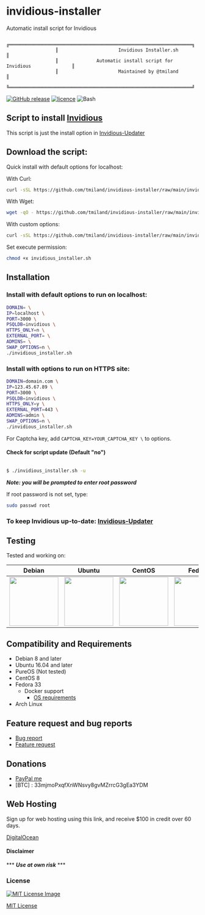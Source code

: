 # invidious-installer
Automatic install script for Invidious

```
                  ╔═══════════════════════════════════════════════════════════════════╗
                  ║                      Invidious Installer.sh                       ║
                  ║              Automatic install script for Invidious               ║
                  ║                      Maintained by @tmiland                       ║
                  ╚═══════════════════════════════════════════════════════════════════╝
```
[![GitHub release](https://img.shields.io/github/release/tmiland/Invidious-Updater.svg?style=for-the-badge)](https://github.com/tmiland/Invidious-Updater/releases)
[![licence](https://img.shields.io/github/license/tmiland/Invidious-Updater.svg?style=for-the-badge)](https://github.com/tmiland/Invidious-Updater/blob/master/LICENSE)
![Bash](https://img.shields.io/badge/Language-SH-4EAA25.svg?style=for-the-badge)

## Script to install [Invidious](https://github.com/iv-org/invidious)

This script is just the install option in [Invidious-Updater](https://github.com/tmiland/Invidious-Updater)

## Download the script:

Quick install with default options for localhost:

With Curl:
```bash
curl -sSL https://github.com/tmiland/invidious-installer/raw/main/invidious_installer.sh | bash
```
With Wget:
```bash
wget -qO - https://github.com/tmiland/invidious-installer/raw/main/invidious_installer.sh | bash
```

With custom options:
```bash
curl -sSL https://github.com/tmiland/invidious-installer/raw/main/invidious_installer.sh
```
Set execute permission:
```bash
chmod +x invidious_installer.sh
```

## Installation


### Install with default options to run on localhost:

```bash
DOMAIN= \
IP=localhost \
PORT=3000 \
PSQLDB=invidious \
HTTPS_ONLY=n \
EXTERNAL_PORT= \
ADMINS= \
SWAP_OPTIONS=n \
./invidious_installer.sh
```

### Install with options to run on HTTPS site:

```bash
DOMAIN=domain.com \
IP=123.45.67.89 \
PORT=3000 \
PSQLDB=invidious \
HTTPS_ONLY=y \
EXTERNAL_PORT=443 \
ADMINS=admin \
SWAP_OPTIONS=n \
./invidious_installer.sh
```

For Captcha key, add `CAPTCHA_KEY=YOUR_CAPTCHA_KEY \` to options.

#### Check for script update (Default "no")

```bash

$ ./invidious_installer.sh -u

```

***Note: you will be prompted to enter root password***

If root password is not set, type:

```bash
sudo passwd root
```

### To keep Invidious up-to-date: [Invidious-Updater](https://github.com/tmiland/Invidious-Updater)

## Testing

Tested and working on:

| Debian | Ubuntu | CentOS | Fedora | Arch | PureOS |
| ------ | ------ | ------ | ------ | ------ | ------ |
| [<img src="https://raw.githubusercontent.com/tmiland/Invidious-Updater/master/img/os_icons/debian.svg?sanitize=true" height="128" width="128">](https://raw.githubusercontent.com/tmiland/Invidious-Updater/master/img/os_icons/debian.svg?sanitize=true) | [<img src="https://raw.githubusercontent.com/tmiland/Invidious-Updater/master/img/os_icons/ubuntu.svg?sanitize=true" height="128" width="128">](https://raw.githubusercontent.com/tmiland/Invidious-Updater/master/img/os_icons/ubuntu.svg?sanitize=true) | [<img src="https://raw.githubusercontent.com/tmiland/Invidious-Updater/master/img/os_icons/cent-os.svg?sanitize=true" height="128" width="128">](https://raw.githubusercontent.com/tmiland/Invidious-Updater/master/img/os_icons/cent-os.svg?sanitize=true) | [<img src="https://raw.githubusercontent.com/tmiland/Invidious-Updater/master/img/os_icons/fedora.svg?sanitize=true" height="128" width="128">](https://raw.githubusercontent.com/tmiland/Invidious-Updater/master/img/os_icons/fedora.svg?sanitize=true) | [<img src="https://raw.githubusercontent.com/tmiland/Invidious-Updater/master/img/os_icons/arch.svg?sanitize=true" height="128" width="128">](https://raw.githubusercontent.com/tmiland/Invidious-Updater/master/img/os_icons/arch.svg?sanitize=true) | [<img src="https://raw.githubusercontent.com/tmiland/Invidious-Updater/master/img/os_icons/pureos.svg?sanitize=true" height="128" width="128">](https://raw.githubusercontent.com/tmiland/Invidious-Updater/master/img/os_icons/pureos.svg?sanitize=true)

## Compatibility and Requirements

* Debian 8 and later
* Ubuntu 16.04 and later
* PureOS (Not tested)
* CentOS 8
* Fedora 33
  * Docker support
    - [OS requirements](https://docs.docker.com/install/linux/docker-ce/fedora/)
* Arch Linux

## Feature request and bug reports
- [Bug report](https://github.com/tmiland/Invidious-Updater/issues/new?assignees=tmiland&labels=bug&template=bug_report.md&title=Bug-report:)
- [Feature request](https://github.com/tmiland/Invidious-Updater/issues/new?assignees=tmiland&labels=enhancement&template=feature_request.md&title=Feature-request:)

## Donations 
- [PayPal me](https://paypal.me/milanddata)
- [BTC] : 33mjmoPxqfXnWNsvy8gvMZrrcG3gEa3YDM

## Web Hosting

Sign up for web hosting using this link, and receive $100 in credit over 60 days.

[DigitalOcean](https://m.do.co/c/f1f2b475fca0)

#### Disclaimer 

*** ***Use at own risk*** ***

### License

[![MIT License Image](https://upload.wikimedia.org/wikipedia/commons/thumb/0/0c/MIT_logo.svg/220px-MIT_logo.svg.png)](https://github.com/tmiland/invidious-installer/blob/master/LICENSE)

[MIT License](https://github.com/tmiland/invidious-installer/blob/master/LICENSE)